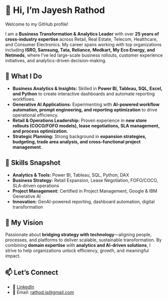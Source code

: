 # 👋 Hi, I’m Jayesh Rathod  

Welcome to my GitHub profile!  

I am a **Business Transformation & Analytics Leader** with over **25 years of cross-industry expertise** across Retail, Real Estate, Telecom, Healthcare, and Consumer Electronics. My career spans working with top organizations including **ISRO, Samsung, Tata, Reliance, Medkart, My Eco Energy, and Netmeds**, where I’ve led large-scale business rollouts, customer experience initiatives, and analytics-driven decision-making.  

## 🔹 What I Do  
- **Business Analytics & Insights:** Skilled in **Power BI, Tableau, SQL, Excel, and Python** to create interactive dashboards and automate reporting workflows.  
- **Generative AI Applications:** Experimenting with **AI-powered workflow automation, prompt engineering, and reporting optimization** to drive operational efficiency.  
- **Retail & Operations Leadership:** Proven experience in **new store rollouts (COCO/FOFO models), lease negotiations, SLA management, and process optimization**.  
- **Strategic Planning:** Strong background in **expansion strategies, budgeting, trade area analysis, and cross-functional project management**.  

## 🔹 Skills Snapshot  
- **Analytics & Tools:** Power BI, Tableau, SQL, Python, DAX  
- **Business Strategy:** Retail Expansion, Lease Negotiation, FOFO/COCO, SLA-driven operations  
- **Project Management:** Certified in Project Management, Google & IBM Generative AI  
- **Innovation:** GenAI-powered reporting, dashboard automation, digital transformation  

## 🔹 My Vision  
Passionate about **bridging strategy with technology**—aligning people, processes, and platforms to deliver scalable, sustainable transformation. By combining **domain expertise** with **analytics and AI-driven solutions**, I strive to help organizations unlock efficiency, growth, and meaningful impact.  

## 📫 Let’s Connect  
- 💼 [LinkedIn](https://www.linkedin.com/in/jsrathod)  
- 📧 Email: rathod.js@gmail.com  
